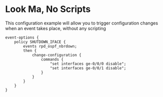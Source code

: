 # Look Ma, No Scripts

This configuration example will allow you to trigger configuration changes when an event takes place, without any scripting

```junos
event-options {
    policy SHUTDOWN_IFACE {
        events rpd_ospf_nbrdown;
        then {
            change-configuration {
                commands {
                    "set interfaces ge-0/0/0 disable";
                    "set interfaces ge-0/0/1 disable";
                }
            }
        }
    }
}
```
